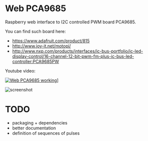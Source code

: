 # Web PCA9685

Raspberry web interface to I2C controlled PWM board PCA9685.

You can find such board here:

- https://www.adafruit.com/product/815
- http://www.joy-it.net/motopi/
- http://www.nxp.com/products/interfaces/ic-bus-portfolio/ic-led-display-control/16-channel-12-bit-pwm-fm-plus-ic-bus-led-controller:PCA9685PW

Youtube video:

[![Web PCA9685 working](https://img.youtube.com/vi/6MUcEnYYeFg/0.jpg)](https://www.youtube.com/watch?v=6MUcEnYYeFg)]

![screenshot](https://rawgit.com/mauntrelio/web_PCA9685/master/screenshot.png)

# TODO

- packaging + dependencies
- better documentation
- definition of sequences of pulses
